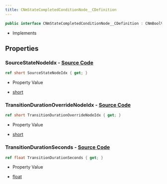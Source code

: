 ```yaml
---
title: CNmStateCompletedConditionNode__CDefinition
---
```


```csharp
public interface CNmStateCompletedConditionNode__CDefinition : CNmBoolValueNode__CDefinition, CNmValueNode__CDefinition, CNmGraphNode__CDefinition, ISchemaClass<CNmGraphNode__CDefinition>, ISchemaClass<CNmValueNode__CDefinition>, ISchemaClass<CNmBoolValueNode__CDefinition>, ISchemaClass<CNmStateCompletedConditionNode__CDefinition>, ISchemaField, ISchemaClass, INativeHandle
```

- Implements

## Properties

### **SourceStateNodeIdx** - [Source Code](https://github.com/swiftly-solution/swiftlys2/blob/main/managed/src/SwiftlyS2.Generated/Schemas/Interfaces/CNmStateCompletedConditionNode__CDefinition.cs#L16)

```csharp
ref short SourceStateNodeIdx { get; }
```

- Property Value

- [short](https://learn.microsoft.com/dotnet/api/system.int16)

### **TransitionDurationOverrideNodeIdx** - [Source Code](https://github.com/swiftly-solution/swiftlys2/blob/main/managed/src/SwiftlyS2.Generated/Schemas/Interfaces/CNmStateCompletedConditionNode__CDefinition.cs#L18)

```csharp
ref short TransitionDurationOverrideNodeIdx { get; }
```

- Property Value

- [short](https://learn.microsoft.com/dotnet/api/system.int16)

### **TransitionDurationSeconds** - [Source Code](https://github.com/swiftly-solution/swiftlys2/blob/main/managed/src/SwiftlyS2.Generated/Schemas/Interfaces/CNmStateCompletedConditionNode__CDefinition.cs#L20)

```csharp
ref float TransitionDurationSeconds { get; }
```

- Property Value

- [float](https://learn.microsoft.com/dotnet/api/system.single)

